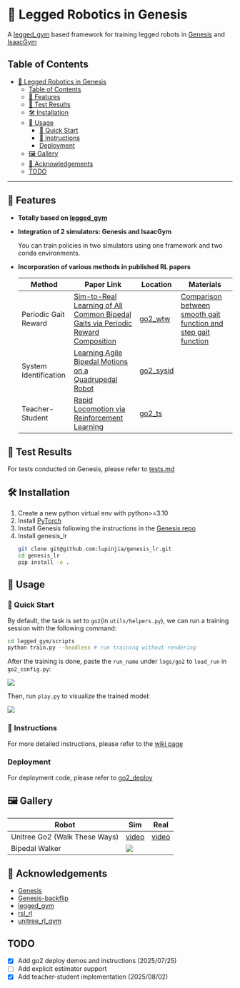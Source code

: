 # 🦿 Legged Robotics in Genesis

A [legged_gym](https://github.com/leggedrobotics/legged_gym) based framework for training legged robots in [Genesis](https://github.com/Genesis-Embodied-AI/Genesis/tree/main) and [IsaacGym](https://developer.nvidia.com/isaac-gym)

## Table of Contents

- [🦿 Legged Robotics in Genesis](#-legged-robotics-in-genesis)
  - [Table of Contents](#table-of-contents)
  - [🌟 Features](#-features)
  - [🧪 Test Results](#-test-results)
  - [🛠 Installation](#-installation)
  - [👋 Usage](#-usage)
    - [🚀 Quick Start](#-quick-start)
    - [📖 Instructions](#-instructions)
    - [Deployment](#deployment)
  - [🖼️ Gallery](#️-gallery)
  - [🙏 Acknowledgements](#-acknowledgements)
  - [TODO](#todo)

---

## 🌟 Features

- **Totally based on [legged_gym](https://github.com/leggedrobotics/legged_gym)**

- **Integration of 2 simulators: Genesis and IsaacGym**
  
  You can train policies in two simulators using one framework and two conda environments.

- **Incorporation of various methods in published RL papers**
  
  | Method | Paper Link | Location | Materials |
  |--------|------------|----------|-----------|
  | Periodic Gait Reward | [Sim-to-Real Learning of All Common Bipedal Gaits via Periodic Reward Composition](https://arxiv.org/abs/2011.01387) | [go2_wtw](https://github.com/lupinjia/genesis_lr/blob/main/legged_gym/envs/go2/go2_wtw/go2_wtw.py#L322) | [Comparison between smooth gait function and step gait function](https://github.com/lupinjia/genesis_lr/blob/main/test_resources/gait_reward_type/gait_reward_type.md) |
  | System Identification | [Learning Agile Bipedal Motions on a Quadrupedal Robot](https://arxiv.org/abs/2311.05818) | [go2_sysid](https://github.com/lupinjia/genesis_lr/tree/main/legged_gym/envs/go2/go2_sysid) | |
  | Teacher-Student | [Rapid Locomotion via Reinforcement Learning](https://agility.csail.mit.edu/) | [go2_ts](https://github.com/lupinjia/genesis_lr/tree/main/legged_gym/envs/go2/go2_ts) | |


## 🧪 Test Results

For tests conducted on Genesis, please refer to [tests.md](./test_resources/tests.md)

## 🛠 Installation

1. Create a new python virtual env with python>=3.10
2. Install [PyTorch](https://pytorch.org/)
3. Install Genesis following the instructions in the [Genesis repo](https://github.com/Genesis-Embodied-AI/Genesis)
4. Install genesis_lr
   ```bash
   git clone git@github.com:lupinjia/genesis_lr.git
   cd genesis_lr
   pip install -e .
   ```

## 👋 Usage

### 🚀 Quick Start

By default, the task is set to `go2`(in `utils/helpers.py`), we can run a training session with the following command:

```bash
cd legged_gym/scripts
python train.py --headless # run training without rendering
```

After the training is done, paste the `run_name` under `logs/go2` to `load_run` in `go2_config.py`: 

![](./test_resources/paste_load_run.png)

Then, run `play.py` to visualize the trained model:

![](./test_resources/go2_flat_play.gif)

### 📖 Instructions

For more detailed instructions, please refer to the [wiki page](https://github.com/lupinjia/genesis_lr/wiki)

### Deployment

For deployment code, please refer to [go2_deploy](https://github.com/lupinjia/go2_deploy)

## 🖼️ Gallery

| Robot | Sim | Real |
|--- | --- | --- |
| Unitree Go2 (Walk These Ways) | [video](https://www.bilibili.com/video/BV1FPedzZEdi/) | [video](https://www.bilibili.com/video/BV1FPedzZEdi/) |
| Bipedal Walker | ![](./test_resources/bipedal_walker_flat.gif) | |

## 🙏 Acknowledgements

- [Genesis](https://github.com/Genesis-Embodied-AI/Genesis/tree/main)
- [Genesis-backflip](https://github.com/ziyanx02/Genesis-backflip)
- [legged_gym](https://github.com/leggedrobotics/legged_gym)
- [rsl_rl](https://github.com/leggedrobotics/rsl_rl)
- [unitree_rl_gym](https://github.com/unitreerobotics/unitree_rl_gym)

## TODO

- [x] Add go2 deploy demos and instructions (2025/07/25)
- [ ] Add explicit estimator support
- [x] Add teacher-student implementation (2025/08/02)